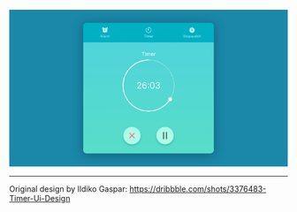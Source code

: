 [![preview](preview.png)](https://iCodeThis.com/modes/design-to-code/54/submissions/304599)

---

Original design by Ildiko Gaspar: https://dribbble.com/shots/3376483-Timer-Ui-Design